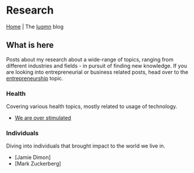 # Research

[Home](../index.md) | The [luqmn](https://github.com/theluqmn) blog

## What is here

Posts about my research about a wide-range of topics, ranging from different industries and fields - in pursuit of finding new knowledge. If you are looking into entrepreneurial or business related posts, head over to the [entrepreneurship](../entrepreneurship/topic.md) topic.

### Health

Covering various health topics, mostly related to usage of technology.

- [We are over stimulated](./We%20are%20over%20stimulated/content.md)

### Individuals

Diving into individuals that brought impact to the world we live in.

- [Jamie Dimon]
- [Mark Zuckerberg]
